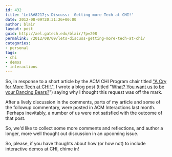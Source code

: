```yaml
---
id: 432
title: 'Let&#8217;s Discuss:  Getting more Tech at CHI!'
date: 2012-08-09T20:31:26+00:00
author: blair
layout: post
guid: http://ael.gatech.edu/blair/?p=208
permalink: /2012/08/09/lets-discuss-getting-more-tech-at-chi/
categories:
- personal
tags:
- chi
- demos
- interactions
---
```


So, in response to a short article by the ACM CHI Program chair titled ["A Cry for More Tech at CHI!."](http://dl.acm.org/citation.cfm?id=2090154&CFID=70499449&CFTOKEN=98520342), I wrote a blog post (titled "[What? You want us to be your Dancing Bears?](http://ael.gatech.edu/blair/2012/03/14/what-you-want-us-to-be-your-dancing-bears/)") saying why I thought this request was off the mark.

After a lively discussion in the comments, parts of my article and some of the followup commentary, were posted in ACM Interactions last month.  Perhaps inevitably, a number of us were not satisfied with the outcome of that post.

So, we'd like to collect some more comments and reflections, and author a longer, more well thought out discussion in an upcoming issue.  

So, please, if you have thoughts about how (or how not) to include interactive demos at CHI, chime in!
